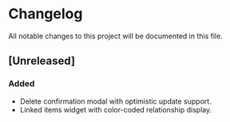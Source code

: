 # Changelog

All notable changes to this project will be documented in this file.

## [Unreleased]

### Added
- Delete confirmation modal with optimistic update support.
- Linked items widget with color-coded relationship display.

